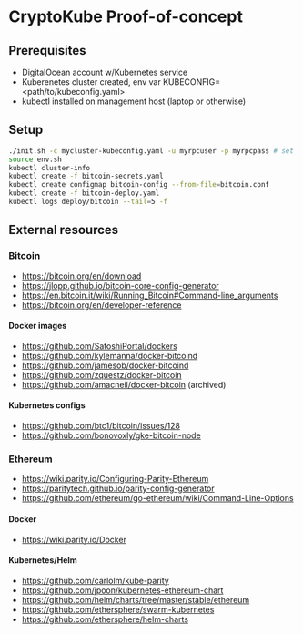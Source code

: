 # CryptoKube Proof-of-concept

## Prerequisites
- DigitalOcean account w/Kubernetes service
- Kuberenetes cluster created, env var KUBECONFIG=<path/to/kubeconfig.yaml>
- kubectl installed on management host (laptop or otherwise)

## Setup
```bash
./init.sh -c mycluster-kubeconfig.yaml -u myrpcuser -p myrpcpass # set KUBECONFIG, rpcuser+rpcpass secrets
source env.sh
kubectl cluster-info
kubectl create -f bitcoin-secrets.yaml
kubectl create configmap bitcoin-config --from-file=bitcoin.conf
kubectl create -f bitcoin-deploy.yaml
kubectl logs deploy/bitcoin --tail=5 -f
```

## External resources
### Bitcoin
- https://bitcoin.org/en/download
- https://jlopp.github.io/bitcoin-core-config-generator
- https://en.bitcoin.it/wiki/Running_Bitcoin#Command-line_arguments
- https://bitcoin.org/en/developer-reference
#### Docker images
- https://github.com/SatoshiPortal/dockers
- https://github.com/kylemanna/docker-bitcoind
- https://github.com/jamesob/docker-bitcoind
- https://github.com/zquestz/docker-bitcoin
- https://github.com/amacneil/docker-bitcoin (archived)
#### Kubernetes configs
- https://github.com/btc1/bitcoin/issues/128
- https://github.com/bonovoxly/gke-bitcoin-node
### Ethereum
- https://wiki.parity.io/Configuring-Parity-Ethereum
- https://paritytech.github.io/parity-config-generator
- https://github.com/ethereum/go-ethereum/wiki/Command-Line-Options
#### Docker
- https://wiki.parity.io/Docker
#### Kubernetes/Helm
- https://github.com/carlolm/kube-parity
- https://github.com/jpoon/kubernetes-ethereum-chart
- https://github.com/helm/charts/tree/master/stable/ethereum
- https://github.com/ethersphere/swarm-kubernetes
- https://github.com/ethersphere/helm-charts
